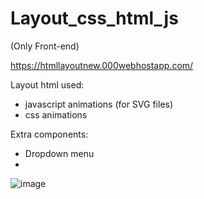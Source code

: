 # Layout_css_html_js
(Only Front-end)

https://htmllayoutnew.000webhostapp.com/

Layout html used:
* javascript animations (for SVG files)
* css animations

Extra components:
* Dropdown menu
*
![image](https://user-images.githubusercontent.com/67658221/170453178-41c41f50-0cea-4d64-9517-e1a84f9a6b22.png)

